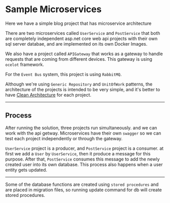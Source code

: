 # Sample Microservices

Here we have a simple blog project that has microservice architecture

There are two microservices called `UserService` and `PostService` that both are completely independent asp.net core web api projects with their own sql server databae, and are implemented on its own Docker Images.

We also have a project called `APIGateway` that works as a gateway to handle requests that are coming from different devices. This gateway is using `ocelot` framework.

For the `Event Bus` system, this project is using `RabbitMQ`.

Although we're using `Generic Repository` and `UnitOfWork` patterns, the architecture of the projects is intended to be very simple, and it's better to have [Clean Architecture](https://docs.microsoft.com/en-us/dotnet/architecture/modern-web-apps-azure/common-web-application-architectures#clean-architecture) for each project.

***

## Process

After running the solution, three projects run simultaneously. and we can work with the api getway. Microservices have their own `swagger` so we can test each project independently or through the gateway.

`UserService` project is a producer, and `PostService` project is a consumer. at first we add a `User` by `UserService`, then it produce a message for this purpose. After that, `PostService` consumes this message to add the newly created user into its own database. This process also happens when a user entity gets updated.

***

Some of the database functions are created using `stored procedures` and are placed in migration files, so running update command for db will create stored procedures.
